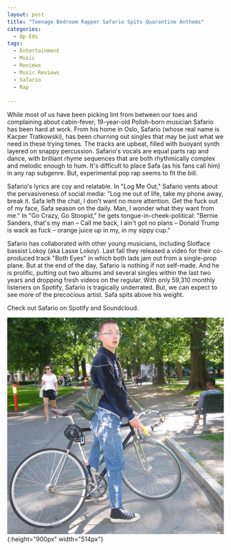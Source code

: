 ```yaml
---
layout: post
title: "Teenage Bedroom Rapper Safario Spits Quarantine Anthems"
categories:
  - Op-Eds
tags:
  - Entertainment
  - Music
  - Reviews
  - Music Reviews
  - Safario
  - Rap

---
```


While most of us have been picking lint from between our toes and complaining about cabin-fever, 19-year-old Polish-born musician Safario has been hard at work. From his home in Oslo, Safario (whose real name is Kacper Tratkowski), has been churning out singles that may be just what we need in these trying times. The tracks are upbeat, filled with buoyant synth layered on snappy percussion. Safario's vocals are equal parts rap and dance, with brilliant rhyme sequences that are both rhythmically complex and melodic enough to hum. It's difficult to place Safa (as his fans call him) in any rap subgenre. But, experimental pop rap seems to fit the bill.

Safario's lyrics are coy and relatable. In "Log Me Out," Safario vents about the pervasiveness of social media: "Log me out of life, take my phone away, break it. Safa left the chat, I don't want no more attention. Get the fuck out of my face, Safa season on the daily. Man, I wonder what they want from me." In "Go Crazy, Go Stoopid," he gets tongue-in-cheek-political: "Bernie Sanders, that's my man – Call me back, I ain't got no plans – Donald Trump is wack as fuck – orange juice up in my, in my sippy cup."

Safario has collaborated with other young musicians, including Slotface bassist Lokoy (aka Lasse Lokoy). Last fall they released a video for their co-produced track "Both Eyes" in which both lads jam out from a single-prop plane. But at the end of the day, Safario is nothing if not self-made. And he is prolific, putting out two albums and several singles within the last two years and dropping fresh videos on the regular. With only 59,310 monthly listeners on Spotify, Safario is tragically underrated. But, we can expect to see more of the precocious artist. Safa spits above his weight.

Check out Safario on Spotify and Soundcloud.

![image](/assets/images/Safario.jpg){:height="900px" width="514px"}
